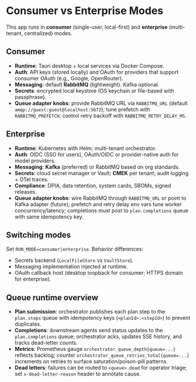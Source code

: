 # Consumer vs Enterprise Modes

This app runs in **consumer** (single-user, local-first) and **enterprise** (multi-tenant, centralized) modes.

## Consumer
- **Runtime**: Tauri desktop + local services via Docker Compose.
- **Auth**: API keys (stored locally) and OAuth for providers that support consumer OAuth (e.g., Google, OpenRouter).
- **Messaging**: default **RabbitMQ** (lightweight). Kafka optional.
- **Secrets**: encrypted local keystore (OS keychain or file-based with passphrase).
- **Queue adapter knobs**: provide RabbitMQ URL via `RABBITMQ_URL` (default `amqp://guest:guest@localhost:5672`); tune prefetch with `RABBITMQ_PREFETCH`; control retry backoff with `RABBITMQ_RETRY_DELAY_MS`.

## Enterprise
- **Runtime**: Kubernetes with Helm; multi-tenant orchestrator.
- **Auth**: OIDC (SSO for users), OAuth/OIDC or provider-native auth for model providers.
- **Messaging**: **Kafka** (preferred) or RabbitMQ based on org standards.
- **Secrets**: cloud secret manager or Vault; **CMEK** per tenant; audit logging + OTel traces.
- **Compliance**: DPIA, data retention, system cards, SBOMs, signed releases.
- **Queue adapter knobs**: wire RabbitMQ through `RABBITMQ_URL` or point to Kafka adapter (future); prefetch and retry delay env vars tune worker concurrency/latency; completions must post to `plan.completions` queue with same idempotency key.

## Switching modes
Set `RUN_MODE=consumer|enterprise`. Behavior differences:
- Secrets backend (`LocalFileStore` vs `VaultStore`).
- Messaging implementation injected at runtime.
- OAuth callback host (desktop loopback for consumer; HTTPS domain for enterprise).

## Queue runtime overview

- **Plan submission**: orchestrator publishes each plan step to the `plan.steps` queue with idempotency keys (`<planId>:<stepId>`) to prevent duplicates.
- **Completions**: downstream agents send status updates to the `plan.completions` queue; orchestrator acks, updates SSE history, and tracks dead-letter counts.
- **Metrics**: Prometheus gauge `orchestrator_queue_depth{queue=...}` reflects backlog; counter `orchestrator_queue_retries_total{queue=...}` increments on retries to surface saturation/poison-pill patterns.
- **Dead letters**: failures can be routed to `<queue>.dead` for operator triage; set `x-dead-letter-reason` header to annotate cause.
